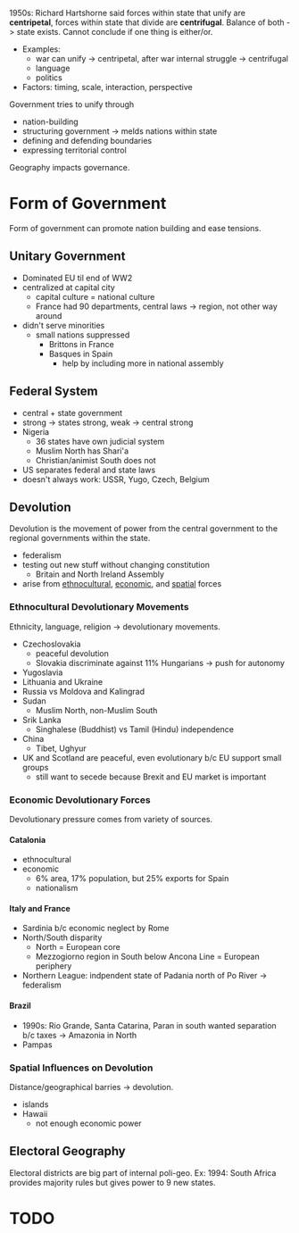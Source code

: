 1950s: Richard Hartshorne said forces within state that unify are **centripetal**, forces within state that divide are **centrifugal**. Balance of both -> state exists.
Cannot conclude if one thing is either/or.
- Examples: 
	- war can unify -> centripetal, after war internal struggle -> centrifugal
	- language 
	- politics
- Factors: timing, scale, interaction, perspective

Government tries to unify through
- nation-building
- structuring government -> melds nations within state
- defining and defending boundaries
- expressing territorial control

Geography impacts governance.

# Form of Government

Form of government can promote nation building and ease tensions.

## Unitary Government

- Dominated EU til end of WW2
- centralized at capital city
	- capital culture = national culture
	- France had 90 departments, central laws -> region, not other way around
- didn't serve minorities 
	- small nations suppressed
		- Brittons in France
		- Basques in Spain
			- help by including more in national assembly

## Federal System

- central + state government
- strong -> states strong, weak -> central strong
- Nigeria
	- 36 states have own judicial system
	- Muslim North has Shari'a
	- Christian/animist South does not
- US separates federal and state laws
- doesn't always work: USSR, Yugo, Czech, Belgium

## Devolution

Devolution is the movement of power from the central government to the regional governments within the state.
- federalism
- testing out new stuff without changing constitution
	- Britain and North Ireland Assembly
- arise from [ethnocultural](###ethnocultural-devolutionary-movements), [economic](###Economic), and [spatial](###Spatial) forces

### Ethnocultural Devolutionary Movements

Ethnicity, language, religion -> devolutionary movements. 
- Czechoslovakia
	- peaceful devolution
	- Slovakia discriminate against 11% Hungarians -> push for autonomy
- Yugoslavia
- Lithuania and Ukraine
- Russia vs Moldova and Kalingrad
- Sudan
	- Muslim North, non-Muslim South
- Srik Lanka
	- Singhalese (Buddhist) vs Tamil (Hindu) independence
- China
	- Tibet, Ughyur
- UK and Scotland are peaceful, even evolutionary b/c EU support small groups
	- still want to secede because Brexit and EU market is important

### Economic Devolutionary Forces

Devolutionary pressure comes from variety of sources.

#### Catalonia
- ethnocultural
- economic
	- 6% area, 17% population, but 25% exports for Spain
	- nationalism

#### Italy and France
- Sardinia b/c economic neglect by Rome
- North/South disparity
	- North = European core
	- Mezzogiorno region in South below Ancona Line = European periphery
- Northern League: indpendent state of Padania north of Po River -> federalism

#### Brazil
- 1990s: Rio Grande, Santa Catarina, Paran in south wanted separation b/c taxes -> Amazonia in North
- Pampas

### Spatial Influences on Devolution

Distance/geographical barries -> devolution.
- islands
- Hawaii
	- not enough economic power

## Electoral Geography

Electoral districts are big part of internal poli-geo. Ex: 1994: South Africa provides majority rules but gives power to 9 new states.

# TODO